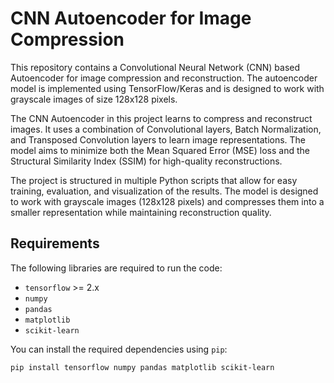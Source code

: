 # CNN Autoencoder for Image Compression

This repository contains a Convolutional Neural Network (CNN) based Autoencoder for image compression and reconstruction. The autoencoder model is implemented using TensorFlow/Keras and is designed to work with grayscale images of size 128x128 pixels.

The CNN Autoencoder in this project learns to compress and reconstruct images. It uses a combination of Convolutional layers, Batch Normalization, and Transposed Convolution layers to learn image representations. The model aims to minimize both the Mean Squared Error (MSE) loss and the Structural Similarity Index (SSIM) for high-quality reconstructions.

The project is structured in multiple Python scripts that allow for easy training, evaluation, and visualization of the results. The model is designed to work with grayscale images (128x128 pixels) and compresses them into a smaller representation while maintaining reconstruction quality.

## Requirements
The following libraries are required to run the code:
- `tensorflow` >= 2.x
- `numpy`
- `pandas`
- `matplotlib`
- `scikit-learn`

You can install the required dependencies using `pip`:

```bash
pip install tensorflow numpy pandas matplotlib scikit-learn
